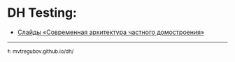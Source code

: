 # DH Testing:

- [Слайды «Современная архитектура частного домостроения»](https://mvtregubov.github.io/dh/storage/fullpage/)

---
<sup>&Dagger;: mvtregubov.github.io/dh/</sup>

